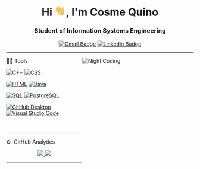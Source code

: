 
<h1 align="center">Hi <img src="https://raw.githubusercontent.com/ABSphreak/ABSphreak/master/gifs/Hi.gif" width="30px">, I'm Cosme Quino </h1>
<h3 align="center" >Student of Information Systems Engineering </h3>



<div align="center">

[![Gmail Badge](https://img.shields.io/badge/-cosme-e54448?style=flat&logo=Gmail&logoColor=white)](cosmequino@gmail.com) [![Linkedin Badge](https://img.shields.io/badge/-cosme-blue?style=flat&logo=Linkedin&logoColor=white)](https://www.linkedin.com/in/yovel-quino/) 
</div>


<hr>
<p>
    <img alt="Night Coding" src="https://media.giphy.com/media/juua9i2c2fA0AIp2iq/giphy.gif" width="300px" height="300px" align="right"/>

<p>👨‍💻 Tools</p>


<a href="#"><img alt="C++" src="https://img.shields.io/badge/C%2B%2B-00599C?logo=cplusplus&logoColor=fff&style=flat"></a>
<a href="#"><img alt="CSS" src="https://img.shields.io/badge/CSS3-1572B6?logo=css3&logoColor=fff&style=flat"></a>

<a href="#"><img alt="HTML" src="https://img.shields.io/badge/HTML5-E34F26?logo=html5&logoColor=fff&style=flat"></a>
<a href="https://www.java.com/"><img alt="Java" src="https://custom-icon-badges.demolab.com/badge/Java-007396.svg?logo=java&logoColor=white"></a>

<a href="#"><img alt="SQL" src="https://custom-icon-badges.demolab.com/badge/SQL-025E8C.svg?logo=database&logoColor=white"></a>
<a href="#"><img alt="PostgreSQL" src ="https://img.shields.io/badge/PostgreSQL-4169E1?logo=postgresql&logoColor=fff&style=flat"></a>

<a href="#"><img alt="GitHub Desktop" src="https://img.shields.io/badge/GitHub%20Desktop-8034A9.svg?logo=github&logoColor=white"></a>
<a href="#"><img alt="Visual Studio Code" src="https://img.shields.io/badge/Visual%20Studio%20Code-0078d7.svg?logo=visual-studio-code&logoColor=white"></a>

<br>

</p>
<hr>

<p align="left"> ⚙️ &nbsp;GitHub Analytics </p>

<p align="center">
<a href="https://github.com/cosme73">
  <img height="180em" src="https://github-readme-stats-eight-theta.vercel.app/api?username=cosme73&show_icons=true&theme=algolia&include_all_commits=true&count_private=true"/>
  <img height="180em" src="https://github-readme-stats-eight-theta.vercel.app/api/top-langs/?username=cosme73&layout=compact&langs_count=8&theme=algolia"/>
</a>
</p>
<hr>






